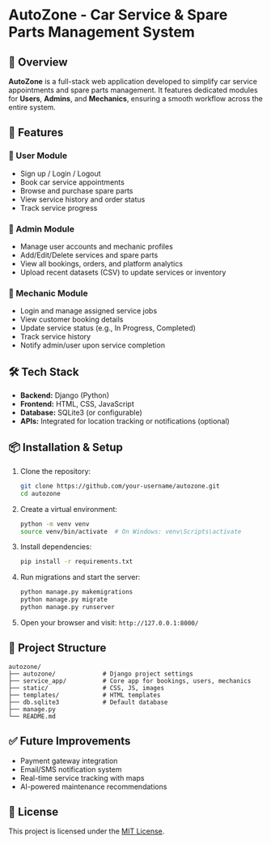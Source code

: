 # AutoZone - Car Service & Spare Parts Management System

## 🚗 Overview

**AutoZone** is a full-stack web application developed to simplify car service appointments and spare parts management. It features dedicated modules for **Users**, **Admins**, and **Mechanics**, ensuring a smooth workflow across the entire system.

## 🔧 Features

### 👤 User Module
- Sign up / Login / Logout
- Book car service appointments
- Browse and purchase spare parts
- View service history and order status
- Track service progress

### 🔐 Admin Module
- Manage user accounts and mechanic profiles
- Add/Edit/Delete services and spare parts
- View all bookings, orders, and platform analytics
- Upload recent datasets (CSV) to update services or inventory

### 🧰 Mechanic Module
- Login and manage assigned service jobs
- View customer booking details
- Update service status (e.g., In Progress, Completed)
- Track service history
- Notify admin/user upon service completion

## 🛠 Tech Stack

- **Backend:** Django (Python)
- **Frontend:** HTML, CSS, JavaScript
- **Database:** SQLite3 (or configurable)
- **APIs:** Integrated for location tracking or notifications (optional)

## 📦 Installation & Setup

1. Clone the repository:
   ```bash
   git clone https://github.com/your-username/autozone.git
   cd autozone
   ```

2. Create a virtual environment:
   ```bash
   python -m venv venv
   source venv/bin/activate  # On Windows: venv\Scripts\activate
   ```

3. Install dependencies:
   ```bash
   pip install -r requirements.txt
   ```

4. Run migrations and start the server:
   ```bash
   python manage.py makemigrations
   python manage.py migrate
   python manage.py runserver
   ```

5. Open your browser and visit: `http://127.0.0.1:8000/`

## 📂 Project Structure

```
autozone/
├── autozone/             # Django project settings
├── service_app/          # Core app for bookings, users, mechanics
├── static/               # CSS, JS, images
├── templates/            # HTML templates
├── db.sqlite3            # Default database
├── manage.py
└── README.md
```

## ✅ Future Improvements

- Payment gateway integration
- Email/SMS notification system
- Real-time service tracking with maps
- AI-powered maintenance recommendations

## 📄 License

This project is licensed under the [MIT License](LICENSE).

